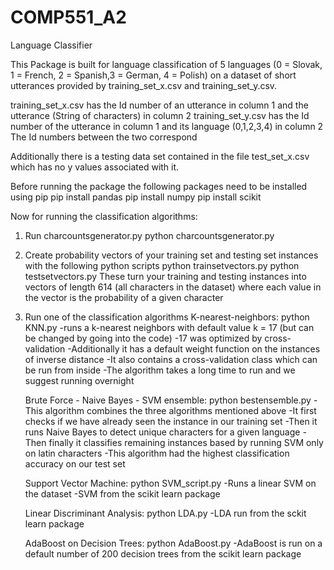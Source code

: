 # COMP551_A2
Language Classifier


This Package is built for language classification of 5 languages (0 = Slovak, 1 = French, 2 = Spanish,3 = German, 4 = Polish) on a dataset of short utterances provided by training_set_x.csv and training_set_y.csv. 

training_set_x.csv has the Id number of an utterance in column 1 and the utterance (String of characters) in column 2
training_set_y.csv has the Id number of the utterance in column 1 and its language (0,1,2,3,4) in column 2
The Id numbers between the two correspond

Additionally there is a testing data set contained in the file test_set_x.csv which has no y values associated with it. 


Before running the package the following packages need to be installed using pip
      pip install pandas
      pip install numpy
      pip install scikit
      
Now for running the classification algorithms:
1) Run charcountsgenerator.py 
          python charcountsgenerator.py
          
2) Create probability vectors of your training set and testing set instances with the following python scripts
          python trainsetvectors.py
          python testsetvectors.py
   These turn your training and testing instances into vectors of length 614 (all characters in the dataset) where each value in the vector is the probability of a given character
   
   
3) Run one of the classification algorithms
     K-nearest-neighbors: python KNN.py 
        -runs a k-nearest neighbors with default value k = 17 (but can be changed by going into the code)
        -17 was optimized by cross-validation 
        -Additionally it has a default weight function on the instances of inverse distance
        -It also contains a cross-validation class which can be run from inside 
        -The algorithm takes a long time to run and we suggest running overnight
     
     Brute Force - Naive Bayes - SVM ensemble: python bestensemble.py
        -This algorithm combines the three algorithms mentioned above
        -It first checks if we have already seen the instance in our training set
        -Then it runs Naive Bayes to detect unique characters for a given language
        -Then finally it classifies remaining instances based by running SVM only on latin characters
        -This algorithm had the highest classification accuracy on our test set
     
     Support Vector Machine: python SVM_script.py
        -Runs a linear SVM on the dataset
        -SVM from the scikit learn package
     
     Linear Discriminant Analysis: python LDA.py
        -LDA run from the sckit learn package
     
     AdaBoost on Decision Trees: python AdaBoost.py
        -AdaBoost is run on a default number of 200 decision trees from the scikit learn package
       
     
     
    
